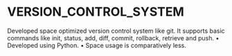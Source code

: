 # VERSION_CONTROL_SYSTEM
Developed space optimized version control system like git. It supports basic commands like init, status,
add, diff, commit, rollback, retrieve and push.
• Developed using Python.
• Space usage is comparatively less.

